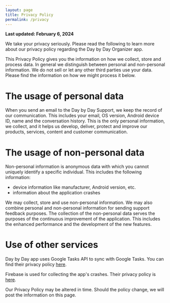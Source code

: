 ```yaml
---
layout: page
title: Privacy Policy
permalink: /privacy
---
```


**Last updated: February 6, 2024**

We take your privacy seriously. Please read the following to learn more about our privacy policy regarding the Day by Day Organizer app.

This Privacy Policy gives you the information on how we collect, store and process data. In general we distinguish between personal and non-personal information. We do not sell or let any other third parties use your data. Please find the information on how we might process it below.

# The usage of personal data

When you send an email to the Day by Day Support, we keep the record of our communication. This includes your email, OS version, Android device ID, name and the conversation history. This is the only personal information, we collect, and it helps us develop, deliver, protect and improve our products, services, content and customer communication.

# The usage of non-personal data

Non-personal information is anonymous data with which you cannot uniquely identify a specific individual. This includes the following information:

* device information like manufacturer, Android version, etc.
* information about the application crashes

We may collect, store and use non-personal information. We may also combine personal and non-personal information for sending support feedback purposes. The collection of the non-personal data serves the purposes of the continuous improvement of the application. This includes the enhanced performance and the development of the new features.

# Use of other services

Day by Day app uses Google Tasks API to sync with Google Tasks. You can find their privacy policy <a href="https://policies.google.com/privacy" target="_blank">here</a>.

Firebase is used for collecting the app's crashes. Their privacy policy is <a href="https://www.firebase.com/terms/privacy-policy.html" target="_blank">here</a>.

Our Privacy Policy may be altered in time. Should the policy change, we will post the information on this page.
